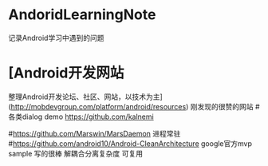 # AndoridLearningNote
记录Android学习中遇到的问题

# [Android开发网站
整理Android开发论坛、社区、网站，以技术为主](http://mobdevgroup.com/platform/android/resources)
刚发现的很赞的网站
#各类dialog demo 
https://github.com/kalnemi


#https://github.com/Marswin/MarsDaemon 进程常驻
#https://github.com/android10/Android-CleanArchitecture
google官方mvp sample 写的很棒 解耦合分离复杂度  可复用
